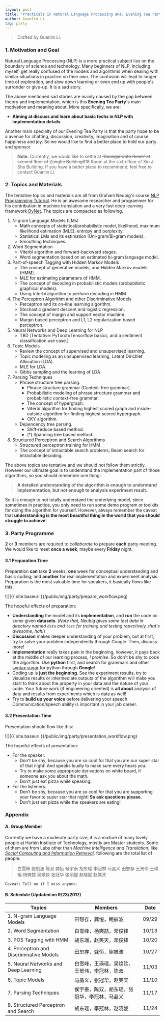 ```yaml
---
layout: post
title: "Practicals in Natural Language Processing aka. Evening Tea Party"
author: Guanlin Li
tag: party
---
```


>  Drafted by Guanlin Li. 

### 1. Motivation and Goal

Natural Language Processing (NLP) is a more practical subject lies on the boundary of science and technology. Many beginners of NLP, including myself, get really confused of the models and algorithms when dealing with similar situations in practice on their own. The confusion will lead to longer time of exploration, and slow down learning or even end up with people's surrender or give-up. It is a sad story. 

The above mentioned sad stories are mainly caused by the gap between theory and implementation, which is this **Evening Tea Party**'s main motivation and meaning about. More specifically, we are: 

- **Aiming at discuss and learn about basic techs in NLP with implementation details**

Another main specialty of our Evening Tea Party is that the party hope to be a avenue for chatting, discussion, creativity, imagination and of course happiness and joy. So we would like to find a better place to hold our party and sponsor. 

> **Note.** Currently, we would like to settle at <del> 'Guangxi Cafe Room' at second floor of Zonghe Building</del>618 Room at the sixth floor of Xin Ji Shu Building. If you have a better place to recommend, feel free to contact Guanlin Li.

### 2. Topics and Materials

The tentative topics and materials are all from Graham Neubig's course [NLP Programming Tutorial](https://github.com/neubig/nlptutorial). He is an awesome researcher and programmer for his contribution in machine translation and a very fast deep learning framework [DyNet](http://dynet.io/). The topics are compacted as following. 

1. N-gram Language Models (LMs)
   - Math concepts of statistical/probabilistic model, likelihood, maximum likelihood estimation (MLE), entropy and perplexity. 
   - Statistical LMs and its estimation (Uni-gram/Bi-gram models). 
   - Smoothing techniques. 
2. Word Segmentation
   - Viterbi algorithm and forward-backward stages. 
   - Word segmentation based on an estimated bi-gram language model. 
3. Part-of-speech Tagging with Hidden Markov Models
   - The concept of generative models, and Hidden Markov models (HMM). 
   - MLE for estimating parameters of HMM. 
   - The concept of decoding in probabilistic models (probabilistic graphical models). 
   - Using Viterbi algorithm to perform decoding in HMM. 
4. The Perceptron Algorithm and other Discriminative Models
   - Perceptron and its on-line learning algorithm. 
   - Stochastic gradient descent and logistic regression. 
   - The concept of margin and support vector machine. 
   - Margin based perceptron and L1, L2 regularization based perceptron. 
5. Neural Networks and Deep Learning for NLP
   - TBD [Tentative: PyTorch/Tensorflow basics, and a sentiment classification use case.]
6. Topic Models
   - Review the concept of supervised and unsupervised learning. 
   - Topic modeling as an unsupervised learning, Latent Dirichlet Allocation (LDA). 
   - MLE for LDA. 
   - Gibbs sampling and the learning of LDA. 
7. Parsing Techniques
   - Phrase structure tree parsing. 
     - Phrase structure grammar (Context-free grammar). 
     - Probabilistic modeling of phrase structure grammar and probabilistic context-free grammar. 
     - The concept of hypergraph. 
     - Viterbi algorithm for finding highest scored graph and inside-outside algorithm for finding highest scored hypergraph. 
     - CKY algorithm. 
   - Dependency tree parsing. 
     - Shift-reduce based method. 
     - (*) Spanning tree based method. 
8. Structured Perceptron and Search Algorithms
   - Structured perceptron training for HMM. 
   - The concept of intractable search problems; Beam search for intractable decoding. 

The above topics are tentative and we should not follow them strictly. However our ultimate goal is to understand the implementation part of those algorithms, so you should remember one thing: 

> **A detailed understanding of the algorithm is enough to understand implementation, but not enough to analysis experiment result.** 

So it is enough to not totally understand the underlying model, since sometimes in practice, you only need to run some demo program or toolkits for doing the algorithm for yourself. However, always remember the caveat that **understanding is the most beautiful thing in the world that you should struggle to achieve**! 

### 3. Party Programme

**2** or **3** members are required to *collaborate* to prepare **each** party meeting. We would like to meet **once a week**, maybe every **Friday** night. 

#### 3.1 Preparation Time

Preparation **can** take **2** weeks, **one** week for conceptual understanding and basic coding; and **another** for real implementation and experiment analysis. Preparation is the most valuable time for speakers, it basically flows like this. 

![]({{ site.baseurl }}/public/img/party/prepare_workflow.png)

The hopeful effects of preparation: 

- **Understanding** the model and its **implementation**, and **run** the code on some given **datasets**. (*Note that, Neubig gives some test data in directory named `data` and `test` for training and testing repectively, that's awesome, hah!*)
- **Discussion** makes deeper understanding of your problem, but at first, try to solve your problem independently through Google. Then, discuss more!
- **Implementation** really takes pain in the beginning, however, it pays back at the middle of our learning process, *I promise*. So don't be shy to code the algorithm. Use **python** first, and search for grammars and other [syntax sugar](https://zh.wikipedia.org/zh-hans/%E8%AF%AD%E6%B3%95%E7%B3%96) for python through **Google**! 
- Coding up is **just the beginning**. See the experiment results, try to visualize results or intermediate outputs of the algorithm will make you start to think about the property in your data and the nature of your code. Your future work (if engineering oriented) is **all about** analysis of data and results from experiments which is data as well! 
- Try to **build up your voice** before delivering your speech. Communication/speech ability is important in your job career. 

#### 3.2 Presentation Time

Presentation should flow like this: 

![]({{ site.baseurl }}/public/img/party/presentation_workflow.png)

The hopeful effects of presentation: 

- For the speaker. 
  - Don't be shy, because you are so cool for that you are our super star of that night! And speaks loudly to make sure every hears you. 
  - Try to make some appropriate derivations on white board, if someone ask you about the math. 
  - Don't just eat pizza while speaking. 
- For the listeners. 
  - Don't be shy, because you are so cool for that you are supporting your favorite super star that night! **So ask questions please.** 
  - Don't just eat pizza while the speakers are eating! 

### Appendix

#### A. Group Member

Currently we have a moderate party size, it is a mixture of many lovely people at Harbin Institute of Technology, mostly are Master students. Some of them are from Labs other than *Machine Intelligence and Translation*, like [*Social Computing and Information Retrieval*](http://ir.hit.edu.cn/). following are the total list of people: 

> 白雪峰 鲍航波 陈双 龚恒 候宇泰 胡东瑶 李冠林 马晶义 田恕存 王贺伟 王瑛瑶 杨奭喆 吴焕钦 张冠华 张丽媛 赵晓妮 赵笑天 

`Caveat: Tell me if I miss anyone.`

#### B. Schedule (Updated on 9/23/2017)

| Topics                                  | Members                | Date  |
| --------------------------------------- | ---------------------- | ----- |
| 1. N-gram Language Models               | 田恕存，龚恒，鲍航波             | 09/29 |
| 2. Word Segmentation                    | 白雪峰，杨奭喆，邓俊锋            | 10/13 |
| 3. POS Tagging with HMM                 | 胡东瑶，赵笑天，邓俊锋            | 10/20 |
| 4. Perceptron and Discriminative Models | 田恕存，龚恒，鲍航波             | 10/27 |
| 5. Neural Networks and Deep Learning    | 白雪峰，王瑛瑶，吴焕钦，王贺伟，李冠林，陈双 | 11/03 |
| 6. Topic Models                         | 马晶义，张冠华，赵笑天            | 11/10 |
| 7. Parsing Techniques                   | 侯宇泰，陈双，胡东瑶，张冠华，李冠林，马晶义 | 11/17 |
| 8. Structured Perceptron and Search     | 胡东瑶，李冠林，赵晓妮            | 11/24 |

